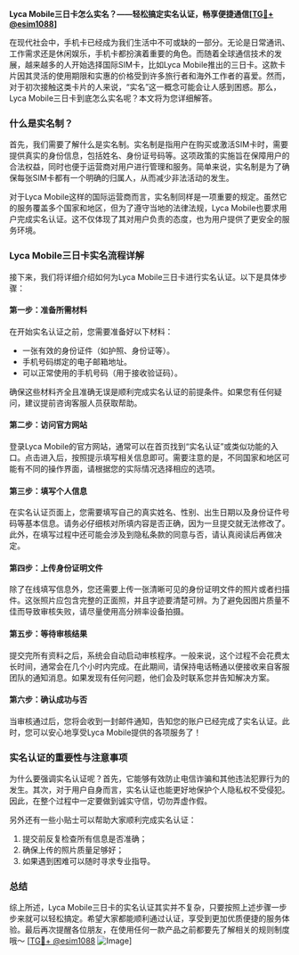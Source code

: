 **Lyca Mobile三日卡怎么实名？——轻松搞定实名认证，畅享便捷通信[[TG💪+ @esim1088](https://t.me/s/esim1088)]**

在现代社会中，手机卡已经成为我们生活中不可或缺的一部分。无论是日常通讯、工作需求还是休闲娱乐，手机卡都扮演着重要的角色。而随着全球通信技术的发展，越来越多的人开始选择国际SIM卡，比如Lyca Mobile推出的三日卡。这款卡片因其灵活的使用期限和实惠的价格受到许多旅行者和海外工作者的喜爱。然而，对于初次接触这类卡片的人来说，“实名”这一概念可能会让人感到困惑。那么，Lyca Mobile三日卡到底怎么实名呢？本文将为您详细解答。

### 什么是实名制？

首先，我们需要了解什么是实名制。实名制是指用户在购买或激活SIM卡时，需要提供真实的身份信息，包括姓名、身份证号码等。这项政策的实施旨在保障用户的合法权益，同时也便于运营商对用户进行管理和服务。简单来说，实名制是为了确保每张SIM卡都有一个明确的归属人，从而减少非法活动的发生。

对于Lyca Mobile这样的国际运营商而言，实名制同样是一项重要的规定。虽然它的服务覆盖多个国家和地区，但为了遵守当地的法律法规，Lyca Mobile也要求用户完成实名认证。这不仅体现了其对用户负责的态度，也为用户提供了更安全的服务环境。

### Lyca Mobile三日卡实名流程详解

接下来，我们将详细介绍如何为Lyca Mobile三日卡进行实名认证。以下是具体步骤：

#### 第一步：准备所需材料
在开始实名认证之前，您需要准备好以下材料：
- 一张有效的身份证件（如护照、身份证等）。
- 手机号码绑定的电子邮箱地址。
- 可以正常使用的手机号码（用于接收验证码）。

确保这些材料齐全且准确无误是顺利完成实名认证的前提条件。如果您有任何疑问，建议提前咨询客服人员获取帮助。

#### 第二步：访问官方网站
登录Lyca Mobile的官方网站，通常可以在首页找到“实名认证”或类似功能的入口。点击进入后，按照提示填写相关信息即可。需要注意的是，不同国家和地区可能有不同的操作界面，请根据您的实际情况选择相应的选项。

#### 第三步：填写个人信息
在实名认证页面上，您需要填写自己的真实姓名、性别、出生日期以及身份证件号码等基本信息。请务必仔细核对所填内容是否正确，因为一旦提交就无法修改了。此外，在填写过程中还可能会涉及到隐私条款的同意与否，请认真阅读后再做决定。

#### 第四步：上传身份证明文件
除了在线填写信息外，您还需要上传一张清晰可见的身份证明文件的照片或者扫描件。这张照片应包含完整的正面照，并且字迹要清楚可辨。为了避免因图片质量不佳而导致审核失败，请尽量使用高分辨率设备拍摄。

#### 第五步：等待审核结果
提交完所有资料之后，系统会自动启动审核程序。一般来说，这个过程不会花费太长时间，通常会在几个小时内完成。在此期间，请保持电话畅通以便接收来自客服团队的通知消息。如果发现有任何问题，他们会及时联系您并告知解决方案。

#### 第六步：确认成功与否
当审核通过后，您将会收到一封邮件通知，告知您的账户已经完成了实名认证。此时，您可以安心地享受Lyca Mobile提供的各项服务了！

### 实名认证的重要性与注意事项

为什么要强调实名认证呢？首先，它能够有效防止电信诈骗和其他违法犯罪行为的发生。其次，对于用户自身而言，实名认证也能更好地保护个人隐私权不受侵犯。因此，在整个过程中一定要做到诚实守信，切勿弄虚作假。

另外还有一些小贴士可以帮助大家顺利完成实名认证：
1. 提交前反复检查所有信息是否准确；
2. 确保上传的照片质量足够好；
3. 如果遇到困难可以随时寻求专业指导。

### 总结

综上所述，Lyca Mobile三日卡的实名认证其实并不复杂，只要按照上述步骤一步步来就可以轻松搞定。希望大家都能顺利通过认证，享受到更加优质便捷的服务体验。最后再次提醒各位朋友，在使用任何一款产品之前都要先了解相关的规则制度哦～ [[TG💪+ @esim1088](https://t.me/s/esim1088) ![Image](https://i.postimg.cc/4NQfJmqS/Snipaste-2025-05-13-00-14-12.png)]